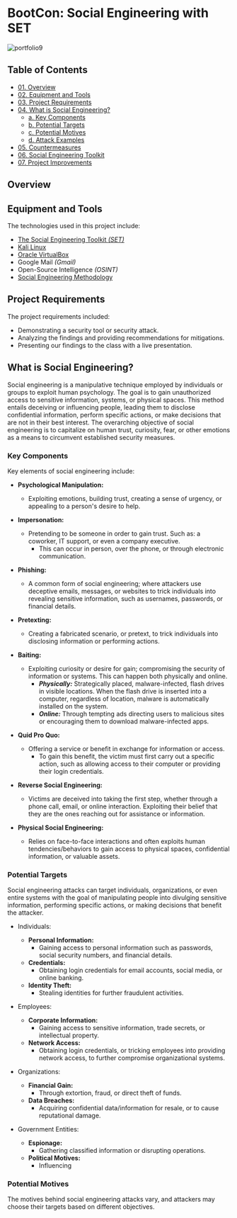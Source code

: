 # BootCon: Social Engineering with SET

![portfolio9](https://github.com/CJanecka/Projects_and_CTFs/assets/131223318/9b60b3fa-bdd4-4b9f-92ea-e61c57b6868d)

## Table of Contents

  + [01. Overview](#Overview)
  + [02. Equipment and Tools](#Equipment-and-Tools)
  + [03. Project Requirements](#Project-Requirements)
  + [04. What is Social Engineering?](#What-is-Social-Engineering?)
    - [a. Key Components](#Key-Components)
    - [b. Potential Targets](#Potential-Targets)
    - [c. Potential Motives](#Potential-Motives)
    - [d. Attack Examples](#Attack-Examples)
  + [05. Countermeasures](#Countermeasures)
  + [06. Social Engineering Toolkit](#Social-Engineering-Toolkit)
  + [07. Project Improvements](#Project-Improvements)

## Overview

<add here>

## Equipment and Tools

The technologies used in this project include:

  + [The Social Engineering Toolkit *(SET)*](https://github.com/trustedsec/social-engineer-toolkit/blob/master/README.md)
  + [Kali Linux](https://github.com/trustedsec/social-engineer-toolkit/blob/master/README.md)
  + [Oracle VirtualBox](https://www.virtualbox.org/)
  + Google Mail *(Gmail)*
  + Open-Source Intelligence *(OSINT)*
  + [Social Engineering Methodology](https://www.ibm.com/topics/social-engineering#How+and+why+social+engineering+works)

## Project Requirements

The project requirements included:

  + Demonstrating a security tool or security attack.
  + Analyzing the findings and providing recommendations for mitigations.
  + Presenting our findings to the class with a live presentation.

## What is Social Engineering?

Social engineering is a manipulative technique employed by individuals or groups to exploit human psychology. The goal is to gain unauthorized access to sensitive information, systems, or physical spaces.  This method entails deceiving or influencing people, leading them to disclose confidential information, perform specific actions, or make decisions that are not in their best interest. The overarching objective of social engineering is to capitalize on human trust, curiosity, fear, or other emotions as a means to circumvent established security measures.

### Key Components

Key elements of social engineering include:

  + **Psychological Manipulation:**
    - Exploiting emotions, building trust, creating a sense of urgency, or appealing to a person's desire to help.
   
  + **Impersonation:**
    - Pretending to be someone in order to gain trust. Such as: a coworker, IT support, or even a company executive.
      + This can occur in person, over the phone, or through electronic communication.
     
  + **Phishing:**
    - A common form of social engineering; where attackers use deceptive emails, messages, or websites to trick individuals into revealing sensitive information, such as usernames, passwords, or financial details.
   
  + **Pretexting:**
    - Creating a fabricated scenario, or pretext, to trick individuals into disclosing information or performing actions.
   
  + **Baiting:**
    - Exploiting curiosity or desire for gain; compromising the security of information or systems. This can happen both physically and online.
      + ***Physically:*** Strategically placed, malware-infected, flash drives in visible locations. When the flash drive is inserted into a computer, regardless of location, malware is automatically installed on the system.
      + ***Online:*** Through tempting ads directing users to malicious sites or encouraging them to download malware-infected apps.
     
  + **Quid Pro Quo:**
    - Offering a service or benefit in exchange for information or access.
      + To gain this benefit, the victim must first carry out a specific action, such as allowing access to their computer or providing their login credentials.
     
  + **Reverse Social Engineering:**
    - Victims are deceived into taking the first step, whether through a phone call, email, or online interaction. Exploiting their belief that they are the ones reaching out for assistance or information.
   
  + **Physical Social Engineering:**
    - Relies on face-to-face interactions and often exploits human tendencies/behaviors to gain access to physical spaces, confidential information, or valuable assets.
   
### Potential Targets

Social engineering attacks can target individuals, organizations, or even entire systems with the goal of manipulating people into divulging sensitive information, performing specific actions, or making decisions that benefit the attacker. 

  + Individuals:
    - **Personal Information:**
      + Gaining access to personal information such as passwords, social security numbers, and financial details. 
    - **Credentials:**
      + Obtaining login credentials for email accounts, social media, or online banking.
    - **Identity Theft:**
      + Stealing identities for further fraudulent activities.
     
  + Employees:
    - **Corporate Information:**
      + Gaining access to sensitive information, trade secrets, or intellectual property.
    - **Network Access:**
      + Obtaining login credentials, or tricking employees into providing network access, to further compromise organizational systems.
     
  + Organizations:
    - **Financial Gain:**
      + Through extortion, fraud, or direct theft of funds.
    - **Data Breaches:**
      + Acquiring confidential data/information for resale, or to cause reputational damage.
     
  + Government Entities:
    - **Espionage:**
      + Gathering classified information or disrupting operations.
    - **Political Motives:**
      + Influencing
     
### Potential Motives

The motives behind social engineering attacks vary, and attackers may choose their targets based on different objectives.
